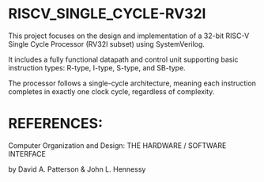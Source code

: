 # RISCV_SINGLE_CYCLE-RV32I
This project focuses on the design and implementation of a 32-bit RISC-V Single Cycle Processor (RV32I subset) using SystemVerilog.

It includes a fully functional datapath and control unit supporting basic instruction types: R-type, I-type, S-type, and SB-type. 

The processor follows a single-cycle architecture, meaning each instruction completes in exactly one clock cycle, regardless of complexity.

# REFERENCES:
Computer Organization and Design:
THE HARDWARE / SOFTWARE INTERFACE

by David A. Patterson & John L. Hennessy
